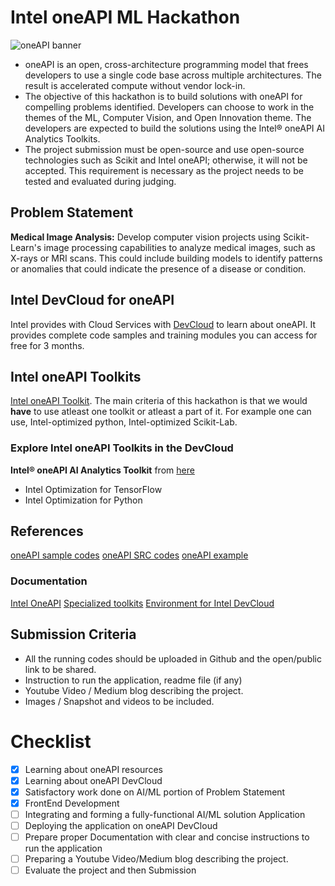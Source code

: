 # Intel oneAPI ML Hackathon
![oneAPI banner](https://www.intel.com/content/dam/develop/public/us/en/images/thumbnails/tool-thumbnail-beta-oneapi-logo.jpg)
* oneAPI is an open, cross-architecture programming model that frees developers to use a single code base across multiple architectures. The result is accelerated compute without vendor lock-in.
* The objective of this hackathon is to build solutions with oneAPI for compelling problems identified. Developers can choose to work in the themes of the ML, Computer Vision, and Open Innovation theme. The developers are expected to build the solutions using the Intel® oneAPI AI Analytics Toolkits.
* The project submission must be open-source and use open-source technologies such as Scikit and Intel oneAPI; otherwise, it will not be accepted. This requirement is necessary as the project needs to be tested and evaluated during judging.
## Problem Statement
**Medical Image Analysis:** Develop computer vision projects using Scikit-Learn's image processing capabilities to analyze medical images, such as X-rays or MRI scans. This could include building models to identify patterns or anomalies that could indicate the presence of a disease or condition.

## Intel DevCloud for oneAPI
Intel provides with Cloud Services with [DevCloud](https://devcloud.intel.com/oneapi/) to learn about oneAPI.
It provides complete code samples and training modules you can access for free for 3 months. 
## Intel oneAPI Toolkits
[Intel oneAPI Toolkit](https://www.intel.com/content/www/us/en/developer/tools/oneapi/toolkits.html).
The main criteria of this hackathon is that we would **have** to use atleast one toolkit or atleast a part of it. For example one can use, Intel-optimized python, Intel-optimized Scikit-Lab.
### Explore Intel oneAPI Toolkits in the DevCloud
**Intel® oneAPI AI Analytics Toolkit** from [here](https://devcloud.intel.com/oneapi/get_started/)
- Intel Optimization for TensorFlow
- Intel Optimization for Python

## References
[oneAPI sample codes](https://github.com/oneapi-src/oneAPI-samples)
[oneAPI SRC codes](https://github.com/oneapi-src)
[oneAPI example](https://github.com/topics/oneapi)

### Documentation

[Intel OneAPI](https://www.intel.com/content/www/us/en/developer/tools/oneapi/overview.html)
[Specialized toolkits](https://www.intel.com/content/www/us/en/developer/tools/oneapi/toolkits.html)
[Environment for Intel DevCloud](https://devcloud.intel.com/oneapi/)

## Submission Criteria
* All the running codes should be uploaded in Github and the open/public link to be shared.
* Instruction to run the application, readme file (if any)
* Youtube Video / Medium blog describing the project.
* Images / Snapshot and videos to be included.

# Checklist
- [x] Learning about oneAPI resources
- [x] Learning about oneAPI DevCloud
- [x] Satisfactory work done on AI/ML portion of Problem Statement 
- [x] FrontEnd Development
- [ ] Integrating and forming a fully-functional AI/ML solution Application
- [ ] Deploying the application on oneAPI DevCloud
- [ ] Prepare proper Documentation with clear and concise instructions to run the application
- [ ] Preparing a Youtube Video/Medium blog describing the project.
- [ ] Evaluate the project and then Submission
